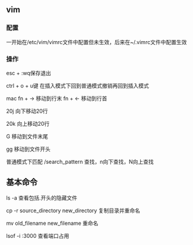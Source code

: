 ## vim
### 配置
一开始在/etc/vim/vimrc文件中配置但未生效，后来在~/.vimrc文件中配置生效

### 操作
esc + :wq保存退出

ctrl + o + u键 在插入模式下回到普通模式撤销再回到插入模式

mac fn + -> 移动到行末  fn + <- 移动到行首

20j 向下移动20行

20k 向上移动20行

G 移动到文件末尾

gg 移动到文件开头

普通模式下匹配 /search_pattern 查找，n向下查找，N向上查找

## 基本命令
ls -a 查看包括.开头的隐藏文件

cp -r source_directory new_directory 复制目录并重命名

mv old_filename new_filename 重命名

lsof -i :3000 查看端口占用
